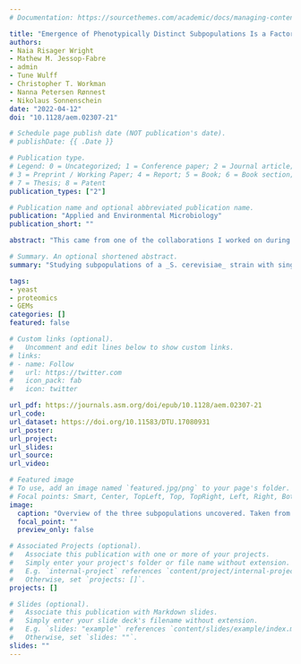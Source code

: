 ```yaml
---
# Documentation: https://sourcethemes.com/academic/docs/managing-content/

title: "Emergence of Phenotypically Distinct Subpopulations Is a Factor in Adaptation of Recombinant Saccharomyces cerevisiae under Glucose-Limited Conditions"
authors:
- Naia Risager Wright
- Mathew M. Jessop-Fabre
- admin
- Tune Wulff
- Christopher T. Workman
- Nanna Petersen Rønnest
- Nikolaus Sonnenschein
date: "2022-04-12"
doi: "10.1128/aem.02307-21"

# Schedule page publish date (NOT publication's date).
# publishDate: {{ .Date }}

# Publication type.
# Legend: 0 = Uncategorized; 1 = Conference paper; 2 = Journal article;
# 3 = Preprint / Working Paper; 4 = Report; 5 = Book; 6 = Book section;
# 7 = Thesis; 8 = Patent
publication_types: ["2"]

# Publication name and optional abbreviated publication name.
publication: "Applied and Environmental Microbiology"
publication_short: ""

abstract: "This came from one of the collaborations I worked on during my postdoc. Sometimes a strain can behave in a non-heteregenous way by splitting into different subpopulations, where each one performs a specific task, which makes it relevant to study each behavior separately. Here we investigated the adaptation of a _S. cerevisiae_ strain that produces a heterologous insulin product at the sub-population level, by using a method called fluorescence-activated cell sorting (FACS) that can separate cells at the single-cell level. We found 3 subpopulations, each one with a specific phenotype: (i) reduced insulin production, (ii) reduyced enzyme capacity in central carbon metabolism, and (iii) pseudohyphal growth. I helped Naia in some of the computational simulations that we performed to understand some of the subpopulations' metabolic activities."

# Summary. An optional shortened abstract.
summary: "Studying subpopulations of a _S. cerevisiae_ strain with single-cell level technology"

tags:
- yeast
- proteomics
- GEMs
categories: []
featured: false

# Custom links (optional).
#   Uncomment and edit lines below to show custom links.
# links:
# - name: Follow
#   url: https://twitter.com
#   icon_pack: fab
#   icon: twitter

url_pdf: https://journals.asm.org/doi/epub/10.1128/aem.02307-21
url_code:
url_dataset: https://doi.org/10.11583/DTU.17080931
url_poster:
url_project:
url_slides:
url_source:
url_video:

# Featured image
# To use, add an image named `featured.jpg/png` to your page's folder.
# Focal points: Smart, Center, TopLeft, Top, TopRight, Left, Right, BottomLeft, Bottom, BottomRight.
image:
  caption: "Overview of the three subpopulations uncovered. Taken from the original publication: https://doi.org/10.1128/aem.02307-21"
  focal_point: ""
  preview_only: false

# Associated Projects (optional).
#   Associate this publication with one or more of your projects.
#   Simply enter your project's folder or file name without extension.
#   E.g. `internal-project` references `content/project/internal-project/index.md`.
#   Otherwise, set `projects: []`.
projects: []

# Slides (optional).
#   Associate this publication with Markdown slides.
#   Simply enter your slide deck's filename without extension.
#   E.g. `slides: "example"` references `content/slides/example/index.md`.
#   Otherwise, set `slides: ""`.
slides: ""
---
```

